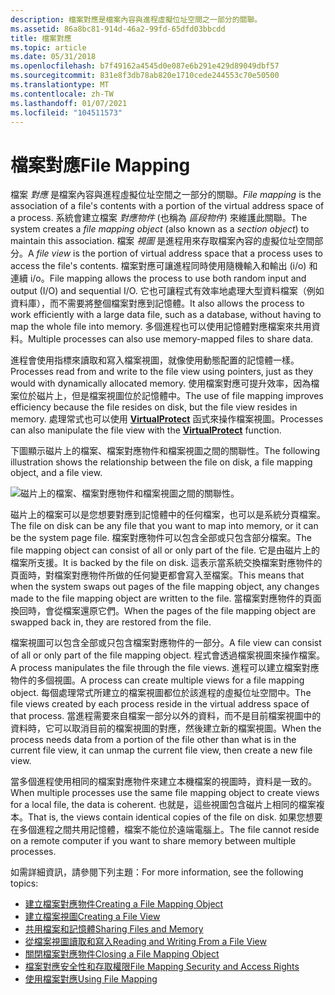 ```yaml
---
description: 檔案對應是檔案內容與進程虛擬位址空間之一部分的關聯。
ms.assetid: 86a8bc81-914d-46a2-99fd-65dfd03bbcdd
title: 檔案對應
ms.topic: article
ms.date: 05/31/2018
ms.openlocfilehash: b7f49162a4545d0e087e6b291e429d89049dbf57
ms.sourcegitcommit: 831e8f3db78ab820e1710cede244553c70e50500
ms.translationtype: MT
ms.contentlocale: zh-TW
ms.lasthandoff: 01/07/2021
ms.locfileid: "104511573"
---
```

# <a name="file-mapping"></a><span data-ttu-id="28f03-103">檔案對應</span><span class="sxs-lookup"><span data-stu-id="28f03-103">File Mapping</span></span>

<span data-ttu-id="28f03-104">檔案 *對應* 是檔案內容與進程虛擬位址空間之一部分的關聯。</span><span class="sxs-lookup"><span data-stu-id="28f03-104">*File mapping* is the association of a file's contents with a portion of the virtual address space of a process.</span></span> <span data-ttu-id="28f03-105">系統會建立檔案 *對應物件* (也稱為 *區段物件*) 來維護此關聯。</span><span class="sxs-lookup"><span data-stu-id="28f03-105">The system creates a *file mapping object* (also known as a *section object*) to maintain this association.</span></span> <span data-ttu-id="28f03-106">檔案 *視圖* 是進程用來存取檔案內容的虛擬位址空間部分。</span><span class="sxs-lookup"><span data-stu-id="28f03-106">A *file view* is the portion of virtual address space that a process uses to access the file's contents.</span></span> <span data-ttu-id="28f03-107">檔案對應可讓進程同時使用隨機輸入和輸出 (i/o) 和連續 i/o。</span><span class="sxs-lookup"><span data-stu-id="28f03-107">File mapping allows the process to use both random input and output (I/O) and sequential I/O.</span></span> <span data-ttu-id="28f03-108">它也可讓程式有效率地處理大型資料檔案（例如資料庫），而不需要將整個檔案對應到記憶體。</span><span class="sxs-lookup"><span data-stu-id="28f03-108">It also allows the process to work efficiently with a large data file, such as a database, without having to map the whole file into memory.</span></span> <span data-ttu-id="28f03-109">多個進程也可以使用記憶體對應檔案來共用資料。</span><span class="sxs-lookup"><span data-stu-id="28f03-109">Multiple processes can also use memory-mapped files to share data.</span></span>

<span data-ttu-id="28f03-110">進程會使用指標來讀取和寫入檔案視圖，就像使用動態配置的記憶體一樣。</span><span class="sxs-lookup"><span data-stu-id="28f03-110">Processes read from and write to the file view using pointers, just as they would with dynamically allocated memory.</span></span> <span data-ttu-id="28f03-111">使用檔案對應可提升效率，因為檔案位於磁片上，但是檔案視圖位於記憶體中。</span><span class="sxs-lookup"><span data-stu-id="28f03-111">The use of file mapping improves efficiency because the file resides on disk, but the file view resides in memory.</span></span> <span data-ttu-id="28f03-112">處理常式也可以使用 [**VirtualProtect**](/windows/win32/api/memoryapi/nf-memoryapi-virtualprotect) 函式來操作檔案視圖。</span><span class="sxs-lookup"><span data-stu-id="28f03-112">Processes can also manipulate the file view with the [**VirtualProtect**](/windows/win32/api/memoryapi/nf-memoryapi-virtualprotect) function.</span></span>

<span data-ttu-id="28f03-113">下圖顯示磁片上的檔案、檔案對應物件和檔案視圖之間的關聯性。</span><span class="sxs-lookup"><span data-stu-id="28f03-113">The following illustration shows the relationship between the file on disk, a file mapping object, and a file view.</span></span>

![磁片上的檔案、檔案對應物件和檔案視圖之間的關聯性。](images/fmap.png)

<span data-ttu-id="28f03-115">磁片上的檔案可以是您想要對應到記憶體中的任何檔案，也可以是系統分頁檔案。</span><span class="sxs-lookup"><span data-stu-id="28f03-115">The file on disk can be any file that you want to map into memory, or it can be the system page file.</span></span> <span data-ttu-id="28f03-116">檔案對應物件可以包含全部或只包含部分檔案。</span><span class="sxs-lookup"><span data-stu-id="28f03-116">The file mapping object can consist of all or only part of the file.</span></span> <span data-ttu-id="28f03-117">它是由磁片上的檔案所支援。</span><span class="sxs-lookup"><span data-stu-id="28f03-117">It is backed by the file on disk.</span></span> <span data-ttu-id="28f03-118">這表示當系統交換檔案對應物件的頁面時，對檔案對應物件所做的任何變更都會寫入至檔案。</span><span class="sxs-lookup"><span data-stu-id="28f03-118">This means that when the system swaps out pages of the file mapping object, any changes made to the file mapping object are written to the file.</span></span> <span data-ttu-id="28f03-119">當檔案對應物件的頁面換回時，會從檔案還原它們。</span><span class="sxs-lookup"><span data-stu-id="28f03-119">When the pages of the file mapping object are swapped back in, they are restored from the file.</span></span>

<span data-ttu-id="28f03-120">檔案視圖可以包含全部或只包含檔案對應物件的一部分。</span><span class="sxs-lookup"><span data-stu-id="28f03-120">A file view can consist of all or only part of the file mapping object.</span></span> <span data-ttu-id="28f03-121">程式會透過檔案視圖來操作檔案。</span><span class="sxs-lookup"><span data-stu-id="28f03-121">A process manipulates the file through the file views.</span></span> <span data-ttu-id="28f03-122">進程可以建立檔案對應物件的多個視圖。</span><span class="sxs-lookup"><span data-stu-id="28f03-122">A process can create multiple views for a file mapping object.</span></span> <span data-ttu-id="28f03-123">每個處理常式所建立的檔案視圖都位於該進程的虛擬位址空間中。</span><span class="sxs-lookup"><span data-stu-id="28f03-123">The file views created by each process reside in the virtual address space of that process.</span></span> <span data-ttu-id="28f03-124">當進程需要來自檔案一部分以外的資料，而不是目前檔案視圖中的資料時，它可以取消目前的檔案視圖的對應，然後建立新的檔案視圖。</span><span class="sxs-lookup"><span data-stu-id="28f03-124">When the process needs data from a portion of the file other than what is in the current file view, it can unmap the current file view, then create a new file view.</span></span>

<span data-ttu-id="28f03-125">當多個進程使用相同的檔案對應物件來建立本機檔案的視圖時，資料是一致的。</span><span class="sxs-lookup"><span data-stu-id="28f03-125">When multiple processes use the same file mapping object to create views for a local file, the data is coherent.</span></span> <span data-ttu-id="28f03-126">也就是，這些視圖包含磁片上相同的檔案複本。</span><span class="sxs-lookup"><span data-stu-id="28f03-126">That is, the views contain identical copies of the file on disk.</span></span> <span data-ttu-id="28f03-127">如果您想要在多個進程之間共用記憶體，檔案不能位於遠端電腦上。</span><span class="sxs-lookup"><span data-stu-id="28f03-127">The file cannot reside on a remote computer if you want to share memory between multiple processes.</span></span>

<span data-ttu-id="28f03-128">如需詳細資訊，請參閱下列主題：</span><span class="sxs-lookup"><span data-stu-id="28f03-128">For more information, see the following topics:</span></span>

-   [<span data-ttu-id="28f03-129">建立檔案對應物件</span><span class="sxs-lookup"><span data-stu-id="28f03-129">Creating a File Mapping Object</span></span>](creating-a-file-mapping-object.md)
-   [<span data-ttu-id="28f03-130">建立檔案視圖</span><span class="sxs-lookup"><span data-stu-id="28f03-130">Creating a File View</span></span>](creating-a-file-view.md)
-   [<span data-ttu-id="28f03-131">共用檔案和記憶體</span><span class="sxs-lookup"><span data-stu-id="28f03-131">Sharing Files and Memory</span></span>](sharing-files-and-memory.md)
-   [<span data-ttu-id="28f03-132">從檔案視圖讀取和寫入</span><span class="sxs-lookup"><span data-stu-id="28f03-132">Reading and Writing From a File View</span></span>](reading-and-writing-from-a-file-view.md)
-   [<span data-ttu-id="28f03-133">關閉檔案對應物件</span><span class="sxs-lookup"><span data-stu-id="28f03-133">Closing a File Mapping Object</span></span>](closing-a-file-mapping-object.md)
-   [<span data-ttu-id="28f03-134">檔案對應安全性和存取權限</span><span class="sxs-lookup"><span data-stu-id="28f03-134">File Mapping Security and Access Rights</span></span>](file-mapping-security-and-access-rights.md)
-   [<span data-ttu-id="28f03-135">使用檔案對應</span><span class="sxs-lookup"><span data-stu-id="28f03-135">Using File Mapping</span></span>](using-file-mapping.md)

 

 
